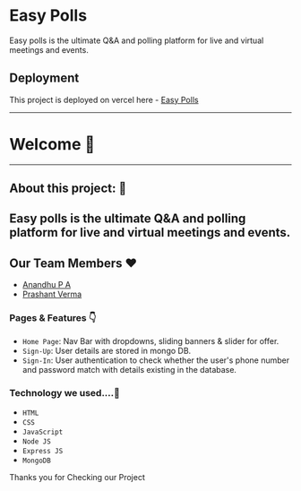 # Easy Polls
Easy polls is the ultimate Q&A and polling platform for live and virtual meetings and events.

## Deployment

This project is deployed on vercel here - [Easy Polls]()



---

# Welcome 👋

---

## About this project: 🙌

Easy polls is the ultimate Q&A and polling platform for live and virtual meetings and events.
---

## Our Team Members ❤️
- [Anandhu P A](https://www.linkedin.com/in/anandhu-p-a-953a30231/)
- [Prashant Verma](https://www.linkedin.com/in/prashant-verma-b44738178/)

### Pages & Features 👇

- `Home Page`: Nav Bar with dropdowns, sliding banners & slider for offer.
- `Sign-Up`: User details are stored in mongo DB.
- `Sign-In`: User authentication to check whether the user's phone number and password match with details existing in the database.



### Technology we used....🔧

- `HTML` 
- `CSS` 
- `JavaScript`
- `Node JS`
- `Express JS`
- `MongoDB` 

Thanks you for Checking our Project
